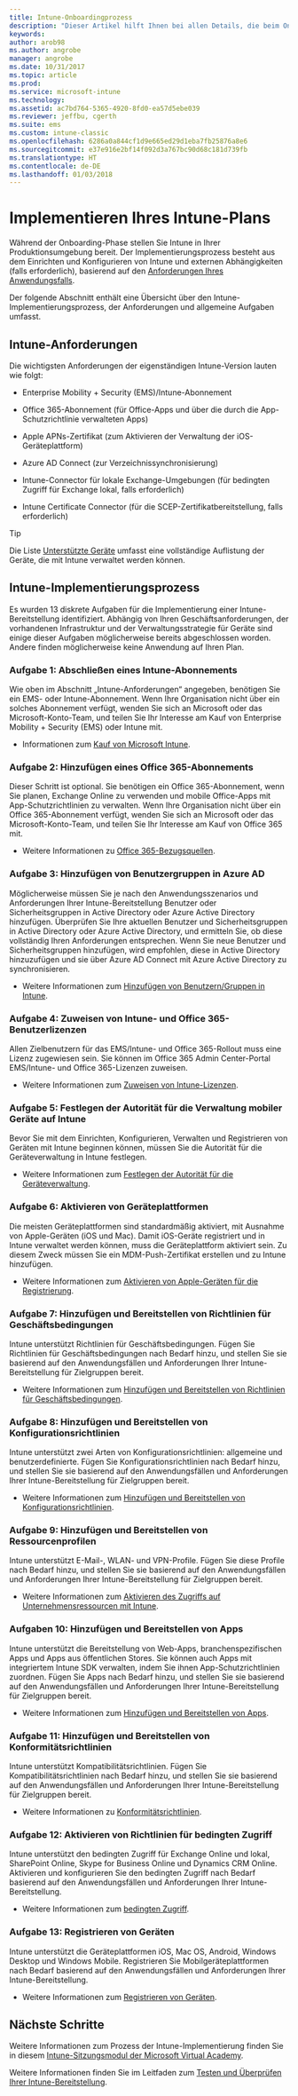 ```yaml
---
title: Intune-Onboardingprozess
description: "Dieser Artikel hilft Ihnen bei allen Details, die beim Onboarding einer reinen Intune-Cloudlösung in Ihrer Umgebung berücksichtigt werden müssen."
keywords: 
author: arob98
ms.author: angrobe
manager: angrobe
ms.date: 10/31/2017
ms.topic: article
ms.prod: 
ms.service: microsoft-intune
ms.technology: 
ms.assetid: ac7bd764-5365-4920-8fd0-ea57d5ebe039
ms.reviewer: jeffbu, cgerth
ms.suite: ems
ms.custom: intune-classic
ms.openlocfilehash: 6286a0a844cf1d9e665ed29d1eba7fb25876a8e6
ms.sourcegitcommit: e37e916e2bf14f092d3a767bc90d68c181d739fb
ms.translationtype: HT
ms.contentlocale: de-DE
ms.lasthandoff: 01/03/2018
---
```

# <a name="implement-your-intune-plan"></a>Implementieren Ihres Intune-Plans

Während der Onboarding-Phase stellen Sie Intune in Ihrer Produktionsumgebung bereit. Der Implementierungsprozess besteht aus dem Einrichten und Konfigurieren von Intune und externen Abhängigkeiten (falls erforderlich), basierend auf den [Anforderungen Ihres Anwendungsfalls](planning-guide-requirements.md).

Der folgende Abschnitt enthält eine Übersicht über den Intune-Implementierungsprozess, der Anforderungen und allgemeine Aufgaben umfasst.

## <a name="intune-requirements"></a>Intune-Anforderungen

Die wichtigsten Anforderungen der eigenständigen Intune-Version lauten wie folgt:

-   Enterprise Mobility + Security (EMS)/Intune-Abonnement

-   Office 365-Abonnement (für Office-Apps und über die durch die App-Schutzrichtlinie verwalteten Apps)

-   Apple APNs-Zertifikat (zum Aktivieren der Verwaltung der iOS-Geräteplattform)

-   Azure AD Connect (zur Verzeichnissynchronisierung)

-   Intune-Connector für lokale Exchange-Umgebungen (für bedingten Zugriff für Exchange lokal, falls erforderlich)

-   Intune Certificate Connector (für die SCEP-Zertifikatbereitstellung, falls erforderlich)

>[!TIP]
> Die Liste [Unterstützte Geräte](supported-devices-browsers.md) umfasst eine vollständige Auflistung der Geräte, die mit Intune verwaltet werden können.

## <a name="intune-implementation-process"></a>Intune-Implementierungsprozess

Es wurden 13 diskrete Aufgaben für die Implementierung einer Intune-Bereitstellung identifiziert. Abhängig von Ihren Geschäftsanforderungen, der vorhandenen Infrastruktur und der Verwaltungsstrategie für Geräte sind einige dieser Aufgaben möglicherweise bereits abgeschlossen worden. Andere finden möglicherweise keine Anwendung auf Ihren Plan.

### <a name="task-1-get-an-intune-subscription"></a>Aufgabe 1: Abschließen eines Intune-Abonnements

Wie oben im Abschnitt „Intune-Anforderungen“ angegeben, benötigen Sie ein EMS- oder Intune-Abonnement. Wenn Ihre Organisation nicht über ein solches Abonnement verfügt, wenden Sie sich an Microsoft oder das Microsoft-Konto-Team, und teilen Sie Ihr Interesse am Kauf von Enterprise Mobility + Security (EMS) oder Intune mit.

-   Informationen zum [Kauf von Microsoft Intune](https://www.microsoft.com/cloud-platform/microsoft-intune-pricing).

### <a name="task-2-add-office-365-subscription"></a>Aufgabe 2: Hinzufügen eines Office 365-Abonnements

Dieser Schritt ist optional. Sie benötigen ein Office 365-Abonnement, wenn Sie planen, Exchange Online zu verwenden und mobile Office-Apps mit App-Schutzrichtlinien zu verwalten. Wenn Ihre Organisation nicht über ein Office 365-Abonnement verfügt, wenden Sie sich an Microsoft oder das Microsoft-Konto-Team, und teilen Sie Ihr Interesse am Kauf von Office 365 mit.

-   Weitere Informationen zu [Office 365-Bezugsquellen](https://products.office.com/business/compare-office-365-for-business-plans).

### <a name="task-3-add-users-groups-in-azure-ad"></a>Aufgabe 3: Hinzufügen von Benutzergruppen in Azure AD

Möglicherweise müssen Sie je nach den Anwendungsszenarios und Anforderungen Ihrer Intune-Bereitstellung Benutzer oder Sicherheitsgruppen in Active Directory oder Azure Active Directory hinzufügen. Überprüfen Sie Ihre aktuellen Benutzer und Sicherheitsgruppen in Active Directory oder Azure Active Directory, und ermitteln Sie, ob diese vollständig Ihren Anforderungen entsprechen. Wenn Sie neue Benutzer und Sicherheitsgruppen hinzufügen, wird empfohlen, diese in Active Directory hinzuzufügen und sie über Azure AD Connect mit Azure Active Directory zu synchronisieren.


- Weitere Informationen zum [Hinzufügen von Benutzern/Gruppen in Intune](users-permissions-add.md).
  <!---why not send them to the AAD connect topic? Question out to Andre: https://docs.microsoft.com/en-us/azure/active-directory/connect/active-directory-aadconnect--->



### <a name="task-4-assign-intune-and-office-365-user-licenses"></a>Aufgabe 4: Zuweisen von Intune- und Office 365-Benutzerlizenzen

Allen Zielbenutzern für das EMS/Intune- und Office 365-Rollout muss eine Lizenz zugewiesen sein. Sie können im Office 365 Admin Center-Portal EMS/Intune- und Office 365-Lizenzen zuweisen.

-   Weitere Informationen zum [Zuweisen von Intune-Lizenzen](licenses-assign.md).

### <a name="task-5-set-mobile-device-management-authority-to-intune"></a>Aufgabe 5: Festlegen der Autorität für die Verwaltung mobiler Geräte auf Intune

Bevor Sie mit dem Einrichten, Konfigurieren, Verwalten und Registrieren von Geräten mit Intune beginnen können, müssen Sie die Autorität für die Geräteverwaltung in Intune festlegen.

-   Weitere Informationen zum [Festlegen der Autorität für die Geräteverwaltung](mdm-authority-set.md).

### <a name="task-6-enable-device-platforms"></a>Aufgabe 6: Aktivieren von Geräteplattformen

Die meisten Geräteplattformen sind standardmäßig aktiviert, mit Ausnahme von Apple-Geräten (iOS und Mac). Damit iOS-Geräte registriert und in Intune verwaltet werden können, muss die Geräteplattform aktiviert sein. Zu diesem Zweck müssen Sie ein MDM-Push-Zertifikat erstellen und zu Intune hinzufügen.

-   Weitere Informationen zum [Aktivieren von Apple-Geräten für die Registrierung](apple-mdm-push-certificate-get.md).

### <a name="task-7-add-and-deploy-terms-and-conditions-policies"></a>Aufgabe 7: Hinzufügen und Bereitstellen von Richtlinien für Geschäftsbedingungen

Intune unterstützt Richtlinien für Geschäftsbedingungen. Fügen Sie Richtlinien für Geschäftsbedingungen nach Bedarf hinzu, und stellen Sie sie basierend auf den Anwendungsfällen und Anforderungen Ihrer Intune-Bereitstellung für Zielgruppen bereit.

-   Weitere Informationen zum [Hinzufügen und Bereitstellen von Richtlinien für Geschäftsbedingungen](terms-and-conditions-create.md).

### <a name="task-8-add-and-deploy-configuration-policies"></a>Aufgabe 8: Hinzufügen und Bereitstellen von Konfigurationsrichtlinien

Intune unterstützt zwei Arten von Konfigurationsrichtlinien: allgemeine und benutzerdefinierte. Fügen Sie Konfigurationsrichtlinien nach Bedarf hinzu, und stellen Sie sie basierend auf den Anwendungsfällen und Anforderungen Ihrer Intune-Bereitstellung für Zielgruppen bereit.

-   Weitere Informationen zum [Hinzufügen und Bereitstellen von Konfigurationsrichtlinien](device-profiles.md).

### <a name="task-9-add-and-deploy-resource-profiles"></a>Aufgabe 9: Hinzufügen und Bereitstellen von Ressourcenprofilen

Intune unterstützt E-Mail-, WLAN- und VPN-Profile. Fügen Sie diese Profile nach Bedarf hinzu, und stellen Sie sie basierend auf den Anwendungsfällen und Anforderungen Ihrer Intune-Bereitstellung für Zielgruppen bereit.

-   Weitere Informationen zum [Aktivieren des Zugriffs auf Unternehmensressourcen mit Intune](device-profiles.md).

### <a name="task-10-add-and-deploy-apps"></a>Aufgaben 10: Hinzufügen und Bereitstellen von Apps

Intune unterstützt die Bereitstellung von Web-Apps, branchenspezifischen Apps und Apps aus öffentlichen Stores. Sie können auch Apps mit integriertem Intune SDK verwalten, indem Sie ihnen App-Schutzrichtlinien zuordnen. Fügen Sie Apps nach Bedarf hinzu, und stellen Sie sie basierend auf den Anwendungsfällen und Anforderungen Ihrer Intune-Bereitstellung für Zielgruppen bereit.

-   Weitere Informationen zum [Hinzufügen und Bereitstellen von Apps](app-management.md).

### <a name="task-11-add-and-deploy-compliance-policies"></a>Aufgabe 11: Hinzufügen und Bereitstellen von Konformitätsrichtlinien

Intune unterstützt Kompatibilitätsrichtlinien. Fügen Sie Kompatibilitätsrichtlinien nach Bedarf hinzu, und stellen Sie sie basierend auf den Anwendungsfällen und Anforderungen Ihrer Intune-Bereitstellung für Zielgruppen bereit.

-   Weitere Informationen zu [Konformitätsrichtlinien](device-compliance.md).

### <a name="task-12-enable-conditional-access-policies"></a>Aufgabe 12: Aktivieren von Richtlinien für bedingten Zugriff

Intune unterstützt den bedingten Zugriff für Exchange Online und lokal, SharePoint Online, Skype for Business Online und Dynamics CRM Online. Aktivieren und konfigurieren Sie den bedingten Zugriff nach Bedarf basierend auf den Anwendungsfällen und Anforderungen Ihrer Intune-Bereitstellung.

-   Weitere Informationen zum [bedingten Zugriff](conditional-access.md).

### <a name="task-13-enroll-devices"></a>Aufgabe 13: Registrieren von Geräten

Intune unterstützt die Geräteplattformen iOS, Mac OS, Android, Windows Desktop und Windows Mobile. Registrieren Sie Mobilgeräteplattformen nach Bedarf basierend auf den Anwendungsfällen und Anforderungen Ihrer Intune-Bereitstellung.

-   Weitere Informationen zum [Registrieren von Geräten](device-enrollment.md).


## <a name="next-steps"></a>Nächste Schritte

Weitere Informationen zum Prozess der Intune-Implementierung finden Sie in diesem [Intune-Sitzungsmodul der Microsoft Virtual Academy](https://mva.microsoft.com/en-US/training-courses/deploying-microsoft-enterprise-mobility-suite-16408).


Weitere Informationen finden Sie im Leitfaden zum [Testen und Überprüfen Ihrer Intune-Bereitstellung](planning-guide-test-validation.md).
